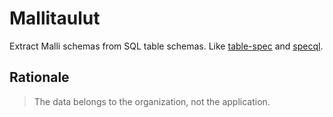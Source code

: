 # Mallitaulut

Extract Malli schemas from SQL table schemas. Like [table-spec](https://github.com/viesti/table-spec)
and [specql](https://github.com/tatut/specql).

## Rationale

> The data belongs to the organization, not the application.
